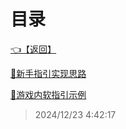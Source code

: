 # 目录  


[👈【返回】](/--Catalog--/Unity笔记/游戏性系统/--Catalog--游戏性系统)  


[📜新手指引实现思路](/Unity笔记/游戏性系统/新手指引和功能解锁系统/新手指引实现思路)  

[📜游戏内软指引示例](/Unity笔记/游戏性系统/新手指引和功能解锁系统/游戏内软指引示例)  







> 2024/12/23 4:42:17
